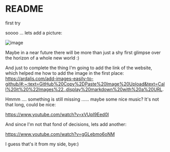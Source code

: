# README
first try


soooo ... lets add a picture:


![image](https://user-images.githubusercontent.com/71316539/93185833-33f5c800-f73e-11ea-8db9-67b0d78b8c53.png)


Maybe in a near future there will be more than just a shy first glimpse over the horizon of a whole new world :)

And just to complete the thing I'm going to add the link of the website, which helped me how to add the image in the first place:
https://ardalis.com/add-images-easily-to-github/#:~:text=GitHub%20Copy%2DPaste%20Image%20Upload&text=Call%20it%20%22Images%22.,display%20markdown%20with%20a%20URL.

Hmmm .... something is still missing ...... maybe some nice music?
It's not that long, could be nice:

https://www.youtube.com/watch?v=xVUpI9Eed0I

And since I'm not that fond of decisions, lets add another:

https://www.youtube.com/watch?v=gGLebmo6oNM

I guess that's it from my side, bye:)
